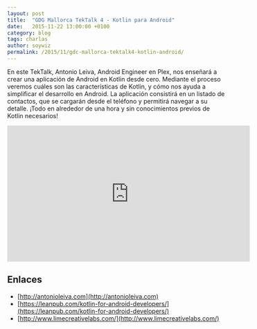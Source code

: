 ```yaml
---
layout: post
title:  "GDG Mallorca TekTalk 4 - Kotlin para Android"
date:   2015-11-22 13:00:00 +0100
category: blog
tags: charlas
author: soywiz
permalink: /2015/11/gdc-mallorca-tektalk4-kotlin-android/
---
```


En este TekTalk, Antonio Leiva, Android Engineer en Plex, nos enseñará a crear una aplicación
de Android en Kotlin desde cero. Mediante el proceso veremos cuáles son las características de Kotlin,
y cómo nos ayuda a simplificar el desarrollo en Android. La aplicación consistirá en un listado de contactos,
que se cargarán desde el teléfono y permitirá navegar a su detalle. ¡Todo en alrededor de una hora y sin
conocimientos previos de Kotlin necesarios!

<iframe class="youtube" width="560" height="315" src="https://www.youtube.com/embed/04CXn85jg8M" frameborder="0" allowfullscreen="1"> </iframe>

## Enlaces

* [http://antonioleiva.com](http://antonioleiva.com)
* [https://leanpub.com/kotlin-for-android-developers/](https://leanpub.com/kotlin-for-android-developers/)
* [http://www.limecreativelabs.com/](http://www.limecreativelabs.com/)

